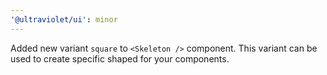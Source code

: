 ```yaml
---
'@ultraviolet/ui': minor
---
```


Added new variant `square` to `<Skeleton />` component. This variant can be used to create specific shaped for your components.

